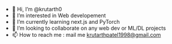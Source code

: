 - 👋 Hi, I’m @krutarth0
- 👀 I’m interested in Web developement
- 🌱 I’m currently learning next.js and PyTorch
- 💞️ I’m looking to collaborate on any web dev or ML/DL projects 
- 📫 How to reach me : mail me krutarthpatel1998@gmail.com

<!---
krutarth0/krutarth0 is a ✨ special ✨ repository because its `README.md` (this file) appears on your GitHub profile.
You can click the Preview link to take a look at your changes.
--->
